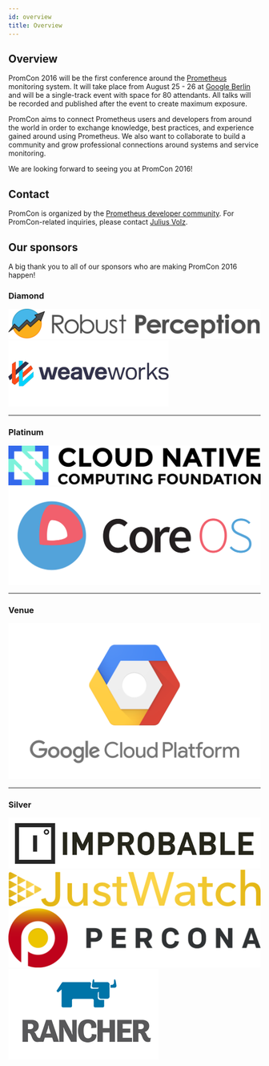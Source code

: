 ```yaml
---
id: overview
title: Overview
---
```


## Overview

PromCon 2016 will be the first conference around the
[Prometheus](https://prometheus.io/) monitoring system. It will take
place from August 25 - 26 at [Google Berlin](https://goo.gl/maps/a9cCmgbsq7L2)
and will be a single-track event with space for 80 attendants. All talks will
be recorded and published after the event to create maximum exposure.

PromCon aims to connect Prometheus users and developers from around the world
in order to exchange knowledge, best practices, and experience gained around
using Prometheus. We also want to collaborate to build a community and grow
professional connections around systems and service monitoring.

We are looking forward to seeing you at PromCon 2016!

## Contact

PromCon is organized by the [Prometheus developer
community](https://prometheus.io/community/). For PromCon-related inquiries,
please contact [Julius Volz](mailto:julius.volz@gmail.com).

## Our sponsors

A big thank you to all of our sponsors who are making PromCon 2016 happen!

<h3>Diamond</h3>
<div class="sponsor-logos">
  <a href="http://www.robustperception.io/"><img src="assets/robust_perception_logo.png" class="logo"/></a>
  <a href="https://www.weave.works/"><img src="assets/weave_logo.png" class="logo"/></a>
</div>

<hr>

<h3>Platinum</h3>
<div class="sponsor-logos">
  <a href="https://cncf.io/"><img src="assets/cncf_logo.png" class="logo"/></a>
  <a href="https://coreos.com/"><img src="assets/coreos_logo.svg" class="logo"/></a>
</div>

<hr>

<h3>Venue</h3>
<div class="sponsor-logos">
  <a href="https://google.com/"><img src="assets/google_cloud_platform_logo.png" class="logo"/></a>
</div>

<hr>

<h3>Silver</h3>
<div class="sponsor-logos">
  <a href="https://improbable.io/"><img src="assets/improbable_logo.png" class="logo"/></a>
  <a href="https://www.justwatch.com/"><img src="assets/justwatch_logo.png" class="logo"/></a>
  <a href="https://www.percona.com/"><img src="assets/percona_logo.png" class="logo"/></a>
  <a href="https://rancher.com/"><img src="assets/rancher_logo.jpg" class="logo"/></a>
</div>
